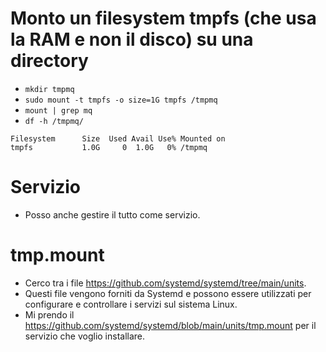 # Monto un filesystem tmpfs (che usa la RAM e non il disco) su una directory
* `mkdir tmpmq`
* `sudo mount -t tmpfs -o size=1G tmpfs /tmpmq`
* `mount | grep mq`
* `df -h /tmpmq/`
```
Filesystem      Size  Used Avail Use% Mounted on
tmpfs           1.0G     0  1.0G   0% /tmpmq
```
# Servizio
* Posso anche gestire il tutto come servizio.

# tmp.mount
* Cerco tra i file https://github.com/systemd/systemd/tree/main/units.
* Questi file vengono forniti da Systemd e possono essere utilizzati per configurare e controllare i servizi sul sistema Linux.
* Mi prendo il https://github.com/systemd/systemd/blob/main/units/tmp.mount per il servizio che voglio installare.